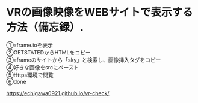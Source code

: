 # VRの画像映像をWEBサイトで表示する方法（備忘録）.  

①aframe.ioを表示   
②GETSTATEDからHTMLをコピー   
③aframeのサイトから「sky」と検索し、画像挿入タグをコピー   
④好きな画像をsrcにペースト   
⑤Https環境で閲覧   
⑥done   
   
   https://echigawa0921.github.io/vr-check/
